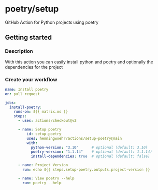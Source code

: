 # poetry/setup
GitHub Action for Python projects using poetry

## Getting started

### Description
With this action you can easily install python and poetry and optionally the dependencies for the project

### Create your workflow
```yaml
name: Install poetry
on: pull_request

jobs:
  install-poetry:
    runs-on: ${{ matrix.os }}
    steps:
      - uses: actions/checkout@v2

      - name: Setup poetry
          id: setup-poetry
          uses: henningwoehr/actions/setup-poetry@main
          with:
            python-version: "3.10"      # optional (default: 3.10)
            poetry-version: "1.1.14"    # optional (default: 1.1.14)
            install-dependencies: true  # optional (default: false)

      - name: Project Version
        run: echo ${{ steps.setup-poetry.outputs.project-version }}

      - name: View poetry --help
        run: poetry --help
```